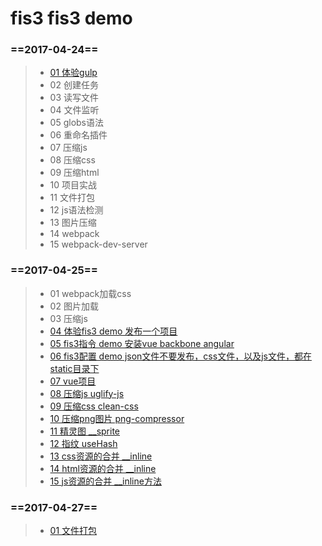 # fis3 fis3 demo
### ==2017-04-24==
> * [01 体验gulp](#g01)
> * 02 创建任务
> * 03 读写文件
> * 04 文件监听
> * 05 globs语法
> * 06 重命名插件
> * 07 压缩js
> * 08 压缩css
> * 09 压缩html
> * 10 项目实战
> * 11 文件打包
> * 12 js语法检测
> * 13 图片压缩
> * 14 webpack
> * 15 webpack-dev-server
### ==2017-04-25==

> * 01 webpack加载css
> * 02 图片加载
> * 03 压缩js
> * [04 体验fis3 demo 发布一个项目](20170425/04)
> * [05 fis3指令 demo 安装vue backbone angular](20170425/05)
> * [06 fis3配置 demo json文件不要发布，css文件，以及js文件，都在static目录下 ](20170425/06)
> * [07 vue项目](20170425/17)
> * [08 压缩js uglify-js](20170425/08)
> * [09 压缩css clean-css](20170425/09)
> * [10 压缩png图片 png-compressor](20170425/10)
> * [11 精灵图 __sprite](20170425/11)
> * [12 指纹 useHash](20170425/12)
> * [13 css资源的合并 __inline](20170425/13)
> * [14 html资源的合并 __inline](20170425/14)
> * [15 js资源的合并 __inline方法](20170425/15)

### ==2017-04-27==
>* [01 文件打包](20170427/01)